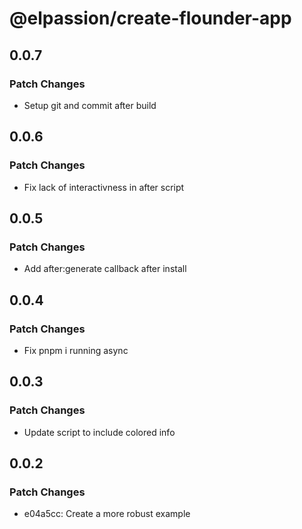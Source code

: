 # @elpassion/create-flounder-app

## 0.0.7

### Patch Changes

- Setup git and commit after build

## 0.0.6

### Patch Changes

- Fix lack of interactivness in after script

## 0.0.5

### Patch Changes

- Add after:generate callback after install

## 0.0.4

### Patch Changes

- Fix pnpm i running async

## 0.0.3

### Patch Changes

- Update script to include colored info

## 0.0.2

### Patch Changes

- e04a5cc: Create a more robust example
